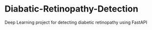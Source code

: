 # Diabatic-Retinopathy-Detection
Deep Learning project for detecting diabetic retinopathy using FastAPI
